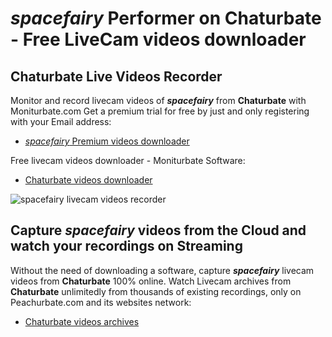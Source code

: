 # _spacefairy_ Performer on Chaturbate - Free LiveCam videos downloader

## Chaturbate Live Videos Recorder

Monitor and record livecam videos of **_spacefairy_** from **Chaturbate** with Moniturbate.com
Get a premium trial for free by just and only registering with your Email address:
* [_spacefairy_ Premium videos downloader](https://moniturbate.com/request-demo-licence-key.html)

Free livecam videos downloader - Moniturbate Software:
* [Chaturbate videos downloader](https://moniturbate.com/moniturbate-download-software.html)

![_spacefairy_ livecam videos recorder](https://peachurnet.com/templates/moniturbate-software.png)


## Capture _spacefairy_ videos from the Cloud and watch your recordings on Streaming

Without the need of downloading a software, capture **_spacefairy_** livecam videos from **Chaturbate** 100% online.
Watch Livecam archives from **Chaturbate** unlimitedly from thousands of existing recordings, only on Peachurbate.com and its websites network:
* [Chaturbate videos archives](https://peachurnet.com/)